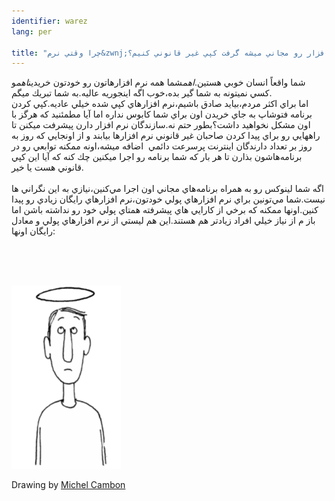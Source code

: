 ```yaml
---
identifier: warez
lang: per

title: "چرا وقتي نرم&zwnj;افزار رو مجاني ميشه گرفت كپي غير قانوني كنيم؟"
---
```

شما واقعاً انسان خوبي هستين.*اهم*شما همه نرم افزارهاتون رو خودتون
خريدين*اهم*و كسي نميتونه به شما گير بده،خوب اگه اينجوريه عاليه.به شما
تبريك ميگم.<br />
اما براي اكثر مردم،بيايد صادق باشيم،نرم&zwnj; افزارهاي كپي شده خيلي
عاديه.كپي كردن برنامه فتوشاپ به جاي خريدن اون براي شما كابوس نداره اما
آيا مطمئنيد كه هرگز با اون مشكل نخواهيد داشت؟بطور حتم نه.سازندگان نرم
افزار دارن پيشرفت ميكنن تا راههايي رو براي پيدا كردن صاحبان غير قانوني
نرم افزارها بيابند و از اونجايي كه روز به روز بر تعداد دارندگان اينترنت
پرسرعت دائمي &nbsp;اضافه ميشه،اونه ممكنه توابعي رو در برنامه&zwnj;هاشون
بذارن تا هر بار كه شما برنامه رو اجرا ميكنين چك كنه كه آيا اين كپي
قانوني هست يا خير. <br />
<br />
اگه شما لينوكس رو به همراه برنامه&zwnj;هاي مجاني اون اجرا
مي&zwnj;كنين،نيازي به اين نگراني ها نيست.شما مي&zwnj;تونين براي نرم
افزارهاي پولي خودتون،نرم افزارهاي رايگان زيادي رو پيدا كنين.اونها ممكنه
كه برخي از كارايي هاي پيشرفته همتاي پولي خود رو نداشته باشن اما باز م
از نياز خيلي افراد زيادتر هم هستند.اين هم ليستي از نرم افزارهاي پولي و
معادل رايگان اونها:

&nbsp;




<br />
<br />


<img src="/img/warez.png">

Drawing by <a href="http://michel.cambon.free.fr/ampere/salle1bis.htm">Michel Cambon</a>






